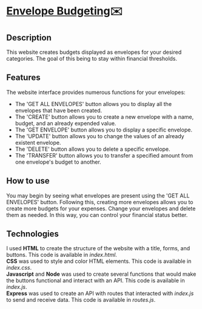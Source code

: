 # [Envelope Budgeting](https://htmlpreview.github.io/?https://github.com/rayyansarkhot/BudgetingSite/blob/main/index.html)✉️

## Description

This website creates budgets displayed as envelopes for your desired categories. The goal of this being to stay within financial thresholds.

## Features

The website interface provides numerous functions for your envelopes:
- The 'GET ALL ENVELOPES' button allows you to display all the envelopes that have been created.
- The 'CREATE' button allows you to create a new envelope with a name, budget, and an already expended value.
- The 'GET ENVELOPE' button allows you to display a specific envelope.
- The 'UPDATE' button allows you to change the values of an already existent envelope.
- The 'DELETE' button allows you to delete a specific envelope.
- The 'TRANSFER' button allows you to transfer a specified amount from one envelope's budget to another.

## How to use

You may begin by seeing what envelopes are present using the 'GET ALL ENVELOPES' button. Following this, creating more envelopes allows you to create more budgets for your expenses. Change your envelopes and delete them as needed. In this way, you can control your financial status better.

## Technologies

I used **HTML** to create the structure of the website with a title, forms, and buttons. This code is available in *index.html*. <br>
**CSS** was used to style and color HTML elements. This code is available in *index.css*.<br>
**Javascript** and **Node** was used to create several functions that would make the buttons functional and interact with an API. This code is available in *index.js*.<br>
**Express** was used to create an API with routes that interacted with *index.js* to send and receive data. This code is available in *routes.js*.
